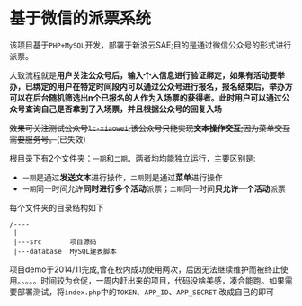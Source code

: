 # 基于微信的派票系统

该项目基于`PHP+MySQL`开发，部署于新浪云SAE;目的是通过微信公众号的形式进行派票。

大致流程就是**用户关注公众号后，输入个人信息进行验证绑定，如果有活动要举办，已绑定的用户在特定时间段内可以通过公众号进行报名，报名结束后，举办方可以在后台随机筛选出n个已报名的人作为入场票的获得者。此时用户可以通过公众号查询自己是否拿到了入场票，并且根据公众号的回复入场**

~~效果可关注测试公众号`lc-xiaowei`,该公众号只能实现**文本操作交互**;因为菜单交互需要服务号。~~(已失效)

根目录下有2个文件夹：`一期`和`二期`。两者均均能独立运行，主要区别是:

- `一期`是通过**发送文本**进行操作，`二期`则是通过**菜单**进行操作
- `一期`同一时间允许**同时进行多个活动**派票；`二期`同一时间**只允许一个活动**派票

每个文件夹的目录结构如下
```
/----
 |
 |---src       项目源码
 |---database  MySQL建表脚本
```

项目demo于2014/11完成,曾在校内成功使用两次，后因无法继续维护而被终止使用。。。。。时间较为仓促，一周内赶出来的项目，代码没啥美感，凑合能跑。如果需要部署测试，将`index.php`中的`TOKEN`、`APP_ID`、`APP_SECRET` 改成自己的即可




